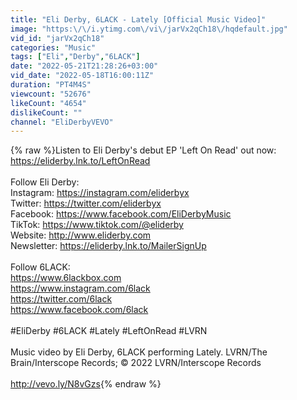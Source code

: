 ```yaml
---
title: "Eli Derby, 6LACK - Lately [Official Music Video]"
image: "https:\/\/i.ytimg.com\/vi\/jarVx2qCh18\/hqdefault.jpg"
vid_id: "jarVx2qCh18"
categories: "Music"
tags: ["Eli","Derby","6LACK"]
date: "2022-05-21T21:28:26+03:00"
vid_date: "2022-05-18T16:00:11Z"
duration: "PT4M4S"
viewcount: "52676"
likeCount: "4654"
dislikeCount: ""
channel: "EliDerbyVEVO"
---
```

{% raw %}Listen to Eli Derby's debut EP 'Left On Read' out now: <a rel="nofollow" target="blank" href="https://eliderby.lnk.to/LeftOnRead">https://eliderby.lnk.to/LeftOnRead</a><br /><br />Follow Eli Derby: <br />Instagram: <a rel="nofollow" target="blank" href="https://instagram.com/eliderbyx">https://instagram.com/eliderbyx</a><br />Twitter: <a rel="nofollow" target="blank" href="https://twitter.com/eliderbyx">https://twitter.com/eliderbyx</a><br />Facebook: <a rel="nofollow" target="blank" href="https://www.facebook.com/EliDerbyMusic">https://www.facebook.com/EliDerbyMusic</a><br />TikTok: <a rel="nofollow" target="blank" href="https://www.tiktok.com/@eliderby">https://www.tiktok.com/@eliderby</a><br />Website: <a rel="nofollow" target="blank" href="http://www.eliderby.com">http://www.eliderby.com</a><br />Newsletter: <a rel="nofollow" target="blank" href="https://eliderby.lnk.to/MailerSignUp">https://eliderby.lnk.to/MailerSignUp</a><br /><br />Follow 6LACK:<br /><a rel="nofollow" target="blank" href="https://www.6lackbox.com">https://www.6lackbox.com</a><br /><a rel="nofollow" target="blank" href="https://www.instagram.com/6lack">https://www.instagram.com/6lack</a><br /><a rel="nofollow" target="blank" href="https://twitter.com/6lack">https://twitter.com/6lack</a><br /><a rel="nofollow" target="blank" href="https://www.facebook.com/6lack">https://www.facebook.com/6lack</a><br /><br />#EliDerby #6LACK #Lately #LeftOnRead #LVRN<br /><br />Music video by Eli Derby, 6LACK performing Lately. LVRN/The Brain/Interscope Records; © 2022 LVRN/Interscope Records<br /><br /><a rel="nofollow" target="blank" href="http://vevo.ly/N8vGzs">http://vevo.ly/N8vGzs</a>{% endraw %}
